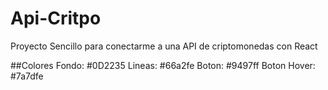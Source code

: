 # Api-Critpo
Proyecto Sencillo para conectarme a una API de criptomonedas con React


##Colores 
Fondo: #0D2235
Lineas: #66a2fe
Boton: #9497ff
Boton Hover: #7a7dfe
